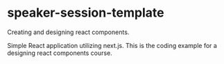 # speaker-session-template
Creating and designing react components.

Simple React application utilizing next.js. This is the coding example for a designing react components course.
